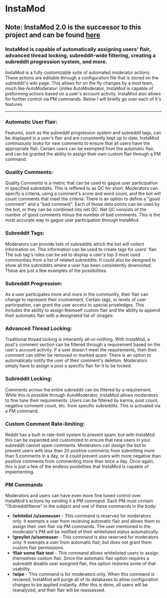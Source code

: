 # InstaMod

## **Note**: InstaMod 2.0 is the successor to this project and can be found [here](https://github.com/disasterpiece9000/InstaMod-2.0)

### InstaMod is capable of automatically assigning users' flair, advanced thread locking, subreddit-wide filtering, creating a subreddit progression system, and more. 

InstaMod is a fully customizable suite of automated moderator actions. These actions are editable through a configuration file that is stored on the subreddit's wiki page. This allows for on the fly changes by a mod team, much like AutoModerator. Unlike AutoModerator, InstaMod is capable of preforming actions based on a user's account activity. InstaMod also allows for further control via PM commands. Below I will briefly go over each of it's features.

-----
### Automatic User Flair:
Features, such as the subreddit progression system and subreddit tags, can be displayed in a user's flair and are consistently kept up to date. InstaMod continuously looks for new comments to ensure that all users have the appropriate flair. Certain users can be exempted from the automatic flair, and can be granted the ability to assign their own custom flair through a PM command.

### Quality Comments:
Quality Comments is a metric that can be used to gague user participation in specified subreddits. This is reffered to as QC for short. Moderators can specify a criteria, using a comment's score and word count, and the bot will count comments that meet the criteria. There is an option to define a "good comment" and a "bad comment". Each of those data points can be used by the bot, or they can be combined into net QC. Net QC consists of the number of good comments minus the number of bad comments. This is the most accurate way to gague user participation through InstaMod.

### Subreddit Tags:
Moderators can provide lists of subreddits which the bot will collect information on. This information can be used to create tags for users' flair. The sub tag's rules can be set to display a user's top 3 most used communities from a list of related subreddits. It could also be designed to show all the subreddits where a user has been consistently downvoted. These are just a few examples of the possibilities.

### Subreddit Progression:
As a user participates more and more in the community, their flair can change to represent their involvement. Certain tags, or levels of user participation, can grant the user access to special priveledges. This includes the ability to assign themself custom flair and the ability to append their automatic flair with a designated list of :images:

### Advanced Thread Locking:
Traditional thread locking is inherantly all-or-nothing. With InstaMod, a post's comment section can be filtered through a requirement based on the user's account activity. If a user doesn't meet the requirements, then their comment can either be removed or marked spam. There is an option to automatically notify the user of their comment's deletion. Moderators simply have to assign a post a specific flair for it to be locked.

### Subreddit Locking:
Comments across the entire subreddit can be filtered by a requirement. While this is possible through AutoModerator, InstaMod allows moderators to fine tune their requirements. Users can be filtered by karma, post count, negative comment count, etc. from specific subreddits. This is activated via a PM command.

### Custom Comment Rate-limiting:
Reddit has a built in rate-limit system to prevent spam, but with InstaMod this can be expanded and customized to ensure that new users in your subreddit cannot spam comments. Moderators can design the bot to prevent users with less than 20 positive comments from submitting more than 5 comments in a day, or it could prevent users with more negative than positive comments from commenting more than once a day. Once again, this is just a few of the endless posibilities that InstaMod is capable of implementing.

### PM Commands
Moderators and users can have even more fine tuned control over InstaMod's actions by sending it a PM command. Each PM must contain "!SubredditName" in the subject and one of these commands in the body:
* **!whitelist /u/someuser** - This command is reserved for moderators only. It exempts a user from recieving automatic flair and allows them to assign their own flair via PM commands. The user mentioned in the moderator's PM will be notified of their whitelisted status automatically.
* **!greylist /u/someuser** - This command is also reserved for moderators only. It exempts a user from automatic flair, but does not grant them custom flair permissions.
* **!flair some flair text** - This command allows whitelisted users to assign themselves custom flair. Since the automatic flair option requires a subreddit disable user assigned flair, this option restores some of that usability.
* **!wipe** - This command is for moderators only. When this command is recieved, InstaMod will purge all of its databases to allow configuration changes to be applied instantly. After this is done, all users will be reanalyzed, and their flair will be reassessed.
